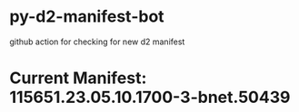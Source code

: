 # py-d2-manifest-bot
github action for checking for new d2 manifest

# Current Manifest: 115651.23.05.10.1700-3-bnet.50439